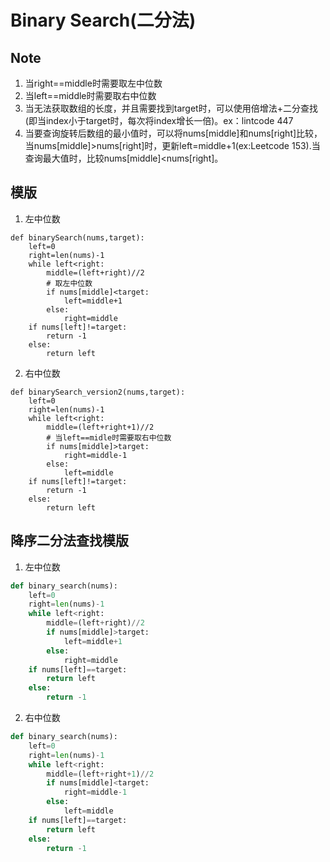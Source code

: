# Binary Search(二分法)

## Note
1. 当right==middle时需要取左中位数
2. 当left==middle时需要取右中位数
3. 当无法获取数组的长度，并且需要找到target时，可以使用倍增法+二分查找(即当index小于target时，每次将index增长一倍)。ex：lintcode 447
4. 当要查询旋转后数组的最小值时，可以将nums[middle]和nums[right]比较，当nums[middle]>nums[right]时，更新left=middle+1(ex:Leetcode 153).当查询最大值时，比较nums[middle]<nums[right]。

## 模版
1. 左中位数
```
def binarySearch(nums,target):
    left=0
    right=len(nums)-1
    while left<right:
        middle=(left+right)//2
        # 取左中位数
        if nums[middle]<target:
            left=middle+1
        else:
            right=middle
    if nums[left]!=target:
        return -1
    else:
        return left
```
2. 右中位数
```
def binarySearch_version2(nums,target):
    left=0
    right=len(nums)-1
    while left<right:
        middle=(left+right+1)//2
        # 当left==midle时需要取右中位数
        if nums[middle]>target:
            right=middle-1
        else:
            left=middle
    if nums[left]!=target:
        return -1
    else:
        return left
```

## 降序二分法查找模版
1. 左中位数
```python
def binary_search(nums):
    left=0
    right=len(nums)-1
    while left<right:
        middle=(left+right)//2
        if nums[middle]>target:
            left=middle+1
        else:
            right=middle
    if nums[left]==target:
        return left
    else:
        return -1
```
2. 右中位数
```python
def binary_search(nums):
    left=0
    right=len(nums)-1
    while left<right:
        middle=(left+right+1)//2
        if nums[middle]<target:
            right=middle-1
        else:
            left=middle
    if nums[left]==target:
        return left
    else:
        return -1
```
   